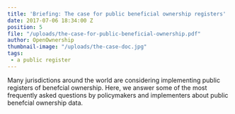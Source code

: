 ```yaml
---
title: 'Briefing: The case for public beneficial ownership registers'
date: 2017-07-06 18:34:00 Z
position: 5
file: "/uploads/the-case-for-public-beneficial-ownership.pdf"
author: OpenOwnership
thumbnail-image: "/uploads/the-case-doc.jpg"
tags:
 - a public register
---
```


Many jurisdictions around the world are considering implementing public registers of benefcial ownership. Here, we answer some of the most frequently asked questions by policymakers and implementers about public benefcial ownership data.
